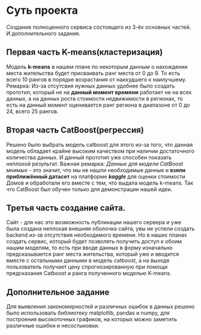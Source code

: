 # Суть проекта
Создание полноценного сервиса состоящего из 3-ёх основных частей. И дополнительного задания.
## Первая часть K-means(кластеризация)
Модель **k-means** в нашем плане по некоторым данным о нахождении места жительства будет присваивать ранг места от 0 до 9. То есть всего 10 рангов в порядке возрастания от наихудшего к наилучшему.
Ремарка: Из-за отсутсвия нужных данных удобнее было создать прототип, который не на **данный момент времени** работает не на всех данных, а на данных роста стоимости недвижимости в регионах, то есть на данный момент оценивается ранг региона в диапазоне от 0 до 24, всего 25 рангов.
## Вторая часть CatBoost(регрессия)
Решено было выбрать модель catboost для этого из-за того, что данная модель обладает крайне высоким качеством при наличии достаточного количества данных. И данный прототип уже способен показать неплохой результат.
Важная ремарка: *Данные для модели CatBoost мнимые* - это значит, что мы не нашли необходимые данные и **взяли приближённый датасет** на платформе ***kaggle*** для оценки стоимости Домов и обработали его вместе с тем, что выдала модель k-means. Так что CatBoost был обучен только для демонстрации нашей идеи.
## Третья часть создание сайта.
Сайт - для нас это возможность публикации нашего сервера и уже была создана неплохая внешняя оболочка сайта, увы не успели создать backend из-зв отсутствия необходимого времени.
Но в наших планах создать сервис, который будет позволять получить доступ к обоим нашим моделям, то есть при вводе данных в форму изначально предсказывается ранг места жительства, который уже и вводится вместе с остальными данными в модель catboost, а на выходе пользователь получает цену спрогнозированную при помощи предсказания Catboost и ранга полученного моделью K-means.
## Дополнительное задание
Для выявления закономерностей и различных ошибок в данных решено было использовать библиотеку matplotlib, pandas и numpy, для построения высокоточных графиков, на которых можно заметить различные ошибки и несостыковки.